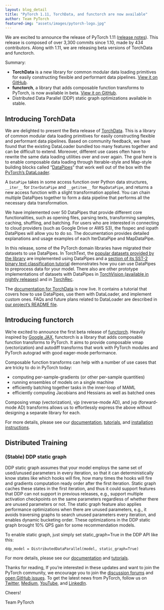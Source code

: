 ```yaml
---
layout: blog_detail
title: "PyTorch 1.11, TorchData, and functorch are now available"
author: Team PyTorch
featured-img: "assets/images/pytorch-logo.jpg"
---
```


We are excited to announce the release of PyTorch 1.11 ([release notes](https://github.com/pytorch/pytorch/releases/tag/v1.11.0)). This release is composed of over 3,300 commits since 1.10, made by 434 contributors. Along with 1.11, we are releasing beta versions of TorchData and functorch.

Summary:

* **TorchData** is a new library for common modular data loading primitives for easily constructing flexible and performant data pipelines. [View it on GitHub](https://github.com/pytorch/data).
* **functorch**, a library that adds composable function transforms to PyTorch, is now available in beta. [View it on GitHub](https://github.com/pytorch/functorch).
* Distributed Data Parallel (DDP) static graph optimizations available in stable.

## Introducing TorchData

We are delighted to present the Beta release of [TorchData](https://github.com/pytorch/data). This is a library of common modular data loading primitives for easily constructing flexible and performant data pipelines. Based on community feedback, we have found that the existing DataLoader bundled too many features together and can be difficult to extend. Moreover, different use cases often have to rewrite the same data loading utilities over and over again. The goal here is to enable composable data loading through Iterable-style and Map-style building blocks called “[DataPipes](https://github.com/pytorch/data#what-are-datapipes)” that work well out of the box with the [PyTorch’s DataLoader](https://pytorch.org/docs/stable/data.html#torch.utils.data.DataLoader).

A `DataPipe` takes in some access function over Python data structures, `__iter__` for `IterDataPipe` and `__getitem__` for `MapDataPipe`, and returns a new access function with a slight transformation applied. You can chain multiple DataPipes together to form a data pipeline that performs all the necessary data transformation.

We have implemented over 50 DataPipes that provide different core functionalities, such as opening files, parsing texts, transforming samples, caching, shuffling, and batching. For users who are interested in connecting to cloud providers (such as Google Drive or AWS S3), the fsspec and iopath DataPipes will allow you to do so. The documentation provides detailed explanations and usage examples of each IterDataPipe and MapDataPipe.

In this release, some of the PyTorch domain libraries have migrated their datasets to use DataPipes. In TorchText, the [popular datasets provided by the library](https://github.com/pytorch/text/tree/release/0.12/torchtext/datasets) are implemented using DataPipes and a [section of its SST-2 binary text classification tutorial](https://pytorch.org/text/0.12.0/tutorials/sst2_classification_non_distributed.html#dataset) demonstrates how you can use DataPipes to preprocess data for your model. There also are other prototype implementations of datasets with DataPipes in [TorchVision (available in nightly releases)](https://github.com/pytorch/vision/tree/main/torchvision/prototype/datasets/_builtin) and in [TorchRec](https://pytorch.org/torchrec/torchrec.datasets.html).

The [documentation for TorchData](https://pytorch.org/data) is now live. It contains a tutorial that covers how to use DataPipes, use them with DataLoader, and implement custom ones. FAQs and future plans related to DataLoader are described in [our project’s README file](https://github.com/pytorch/data#readme).

## Introducing functorch

We’re excited to announce the first beta release of [functorch](https://github.com/pytorch/functorch). Heavily inspired by [Google JAX](https://github.com/google/jax), functorch is a library that adds composable function transforms to PyTorch. It aims to provide composable vmap (vectorization) and autodiff transforms that work with PyTorch modules and PyTorch autograd with good eager-mode performance.

Composable function transforms can help with a number of use cases that are tricky to do in PyTorch today:

* computing per-sample-gradients (or other per-sample quantities)
* running ensembles of models on a single machine
* efficiently batching together tasks in the inner-loop of MAML
* efficiently computing Jacobians and Hessians as well as batched ones

Composing vmap (vectorization), vjp (reverse-mode AD), and jvp (forward-mode AD) transforms allows us to effortlessly express the above without designing a separate library for each.

For more details, please see our [documentation](https://pytorch.org/functorch/), [tutorials](https://pytorch.org/functorch), and [installation instructions](https://pytorch.org/functorch/stable/install.html).

## Distributed Training

### (Stable) DDP static graph

DDP static graph assumes that your model employs the same set of used/unused parameters in every iteration, so that it can deterministically know states like which hooks will fire, how many times the hooks will fire and gradients computation ready order after the first iteration. Static graph caches these states in the first iteration, and thus it could support features that DDP can not support in previous releases, e.g., support multiple activation checkpoints on the same parameters regardless of whether there are unused parameters or not. The static graph feature also applies performance optimizations when there are unused parameters, e.g., it avoids traversing graphs to search unused parameters every iteration, and enables dynamic bucketing order. These optimizations in the DDP static graph brought 10% QPS gain for some recommendation models.

To enable static graph, just simply set static_graph=True in the DDP API like this:

```
ddp_model = DistributedDataParallel(model, static_graph=True)
```

For more details, please see our [documentation](https://pytorch.org/docs/master/generated/torch.nn.parallel.DistributedDataParallel.html) and [tutorials](https://pytorch.org/tutorials/intermediate/ddp_tutorial.html).

Thanks for reading, If you’re interested in these updates and want to join the PyTorch community, we encourage you to join the [discussion forums](https://discuss.pytorch.org/) and [open GitHub issues](https://github.com/pytorch/pytorch/issues). To get the latest news from PyTorch, follow us on [Twitter](https://twitter.com/PyTorch), [Medium](https://medium.com/pytorch), [YouTube](https://www.youtube.com/pytorch), and [LinkedIn](https://www.linkedin.com/company/pytorch).

Cheers!

Team PyTorch

